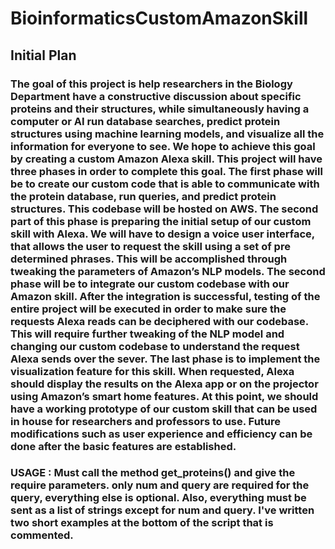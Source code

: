 # BioinformaticsCustomAmazonSkill

## Initial Plan

### The goal of this project is help researchers in the Biology Department have a constructive discussion about specific proteins and their structures, while simultaneously having a computer or AI run database searches, predict protein structures using machine learning models, and visualize all the information for everyone to see. We hope to achieve this goal by creating a custom Amazon Alexa skill. This project will have three phases in order to complete this goal. The first phase will be to create our custom code that is able to communicate with the protein database, run queries, and predict protein structures. This codebase will be hosted on AWS. The second part of this phase is preparing the initial setup of our custom skill with Alexa. We will have to design a voice user interface, that allows the user to request the skill using a set of pre determined phrases. This will be accomplished through tweaking the parameters of Amazon’s NLP models. The second phase will be to integrate our custom codebase with our Amazon skill. After the integration is successful, testing of the entire project will be executed in order to make sure the requests Alexa reads can be deciphered with our codebase. This will require further tweaking of the NLP model and changing our custom codebase to understand the request Alexa sends over the sever. The last phase is to implement the visualization feature for this skill. When requested, Alexa should display the results on the Alexa app or on the projector using Amazon’s smart home features. At this point, we should have a working prototype of our custom skill that can be used in house for researchers and professors to use. Future modifications such as user experience and efficiency can be done after the basic features are established. 

### USAGE : Must call the method get_proteins() and give the require parameters. only num and query are required for the query, everything else is optional. Also, everything must be sent as a list of strings except for num and query. I've written two short examples at the bottom of the script that is commented.

